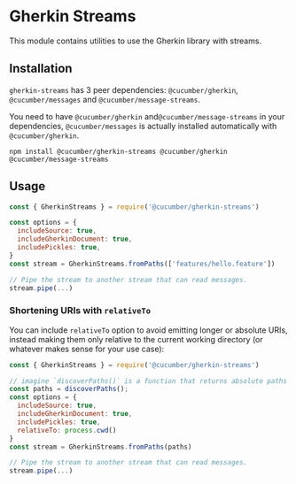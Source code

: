 # Gherkin Streams

This module contains utilities to use the Gherkin library with streams.

## Installation

`gherkin-streams` has 3 peer dependencies: `@cucumber/gherkin`, `@cucumber/messages`
and `@cucumber/message-streams`.

You need to have `@cucumber/gherkin` and`@cucumber/message-streams` in your dependencies,
`@cucumber/messages` is actually installed automatically with `@cucumber/gherkin`.

    npm install @cucumber/gherkin-streams @cucumber/gherkin @cucumber/message-streams

## Usage

```javascript
const { GherkinStreams } = require('@cucumber/gherkin-streams')

const options = {
  includeSource: true,
  includeGherkinDocument: true,
  includePickles: true,
}
const stream = GherkinStreams.fromPaths(['features/hello.feature'])

// Pipe the stream to another stream that can read messages.
stream.pipe(...)
```

### Shortening URIs with `relativeTo`

You can include `relativeTo` option to avoid emitting longer or absolute URIs, instead making them only relative to the current working directory (or whatever makes sense for your use case):

```javascript
const { GherkinStreams } = require('@cucumber/gherkin-streams')

// imagine `discoverPaths()` is a function that returns absolute paths
const paths = discoverPaths();
const options = {
  includeSource: true,
  includeGherkinDocument: true,
  includePickles: true,
  relativeTo: process.cwd()
}
const stream = GherkinStreams.fromPaths(paths)

// Pipe the stream to another stream that can read messages.
stream.pipe(...)
```
